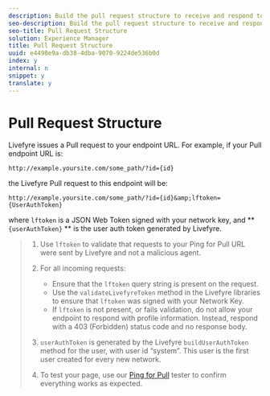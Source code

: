 ```yaml
---
description: Build the pull request structure to receive and respond to requests for access to your user identity system.
seo-description: Build the pull request structure to receive and respond to requests for access to your user identity system.
seo-title: Pull Request Structure
solution: Experience Manager
title: Pull Request Structure
uuid: e4498e9a-db38-4dba-9070-9224de536b0d
index: y
internal: n
snippet: y
translate: y
---
```


# Pull Request Structure

Livefyre issues a Pull request to your endpoint URL.
For example, if your Pull endpoint URL is:

```
http://example.yoursite.com/some_path/?id={id}
```
the Livefyre Pull request to this endpoint will be:

```
http://example.yoursite.com/some_path/?id={id}&amp;lftoken={UserAuthToken}
```
where `lftoken` is a JSON Web Token signed with your network key, and ** `{userAuthToken}` ** is the user auth token generated by Livefyre.

>1. Use `lftoken` to validate that requests to your Ping for Pull URL were sent by Livefyre and not a malicious agent.
>1. For all incoming requests:
>    
>    * Ensure that the `lftoken` query string is present on the request.
>    * Use the `validateLivefyreToken` method in the Livefyre libraries to ensure that `lftoken` was signed with your Network Key.
>    * If `lftoken` is not present, or fails validation, do not allow your endpoint to respond with profile information. Instead, respond with a 403 (Forbidden) status code and no response body.
>    
>1. `userAuthToken` is generated by the Livefyre `buildUserAuthToken` method for the user, with user id “system”. This user is the first user created for every new network.
>1. To test your page, use our [Ping for Pull](http://livefyre-p4p-wizard.herokuapp.com/home) tester to confirm everything works as expected.
